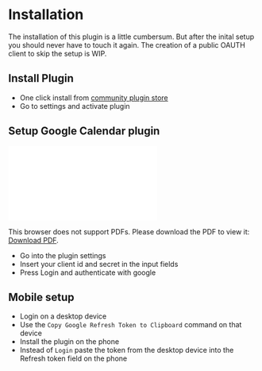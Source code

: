# Installation

The installation of this plugin is a little cumbersum. But after the inital setup you should never have to touch it again.
The creation of a public OAUTH client to skip the setup is WIP.

## Install Plugin

-   One click install from [community plugin store](obsidian://show-plugin?id=google-calendar)
-   Go to settings and activate plugin


## Setup Google Calendar plugin

<object data="Install.pdf" type="application/pdf" width="700px" height="700px">
    <embed src="Install.pdf">
        <p>This browser does not support PDFs. Please download the PDF to view it: <a href="Install.pdf">Download PDF</a>.</p>
    </embed>
</object>

-   Go into the plugin settings
-   Insert your client id and secret in the input fields
-   Press Login and authenticate with google


## Mobile setup

-   Login on a desktop device
-   Use the `Copy Google Refresh Token to Clipboard` command on that device
-   Install the plugin on the phone
-   Instead of `Login` paste the token from the desktop device into the Refresh token field on the phone
